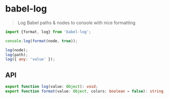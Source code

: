 # babel-log

> Log Babel paths & nodes to console with nice formatting

```js
import {format, log} from 'babel-log';

console.log(format(node, true));

log(node);
log(path);
log({ any: 'value' });
```

## API

```ts
export function log(value: Object): void;
export function format(value: Object, colors: boolean = false): string;
```
